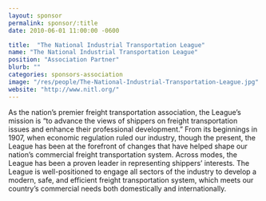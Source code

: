 ```yaml
---
layout: sponsor
permalink: sponsor/:title
date: 2010-06-01 11:00:00 -0600

title:  "The National Industrial Transportation League"
name: "The National Industrial Transportation League"
position: "Association Partner"
blurb: ""
categories: sponsors-association
image: "/res/people/The-National-Industrial-Transportation-League.jpg"
website: "http://www.nitl.org/"
---
```


As the nation’s premier freight transportation association, the League’s mission is “to advance the views of shippers on freight transportation issues and enhance their professional development.” From its beginnings in 1907, when economic regulation ruled our industry, though the present, the League has been at the forefront of changes that have helped shape our nation’s commercial freight transportation system. Across modes, the League has been a proven leader in representing shippers’ interests. The League is well-positioned to engage all sectors of the industry to develop a modern, safe, and efficient freight transportation system, which meets our country’s commercial needs both domestically and internationally.